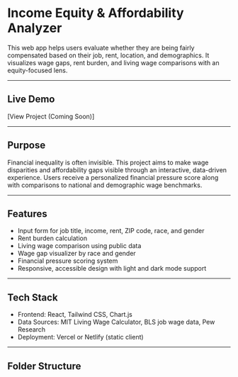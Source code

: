 # Income Equity & Affordability Analyzer

This web app helps users evaluate whether they are being fairly compensated based on their job, rent, location, and demographics. It visualizes wage gaps, rent burden, and living wage comparisons with an equity-focused lens.

---

## Live Demo  
[View Project (Coming Soon)]

---

## Purpose

Financial inequality is often invisible. This project aims to make wage disparities and affordability gaps visible through an interactive, data-driven experience. Users receive a personalized financial pressure score along with comparisons to national and demographic wage benchmarks.

---

## Features

- Input form for job title, income, rent, ZIP code, race, and gender
- Rent burden calculation
- Living wage comparison using public data
- Wage gap visualizer by race and gender
- Financial pressure scoring system
- Responsive, accessible design with light and dark mode support

---

## Tech Stack

- Frontend: React, Tailwind CSS, Chart.js
- Data Sources: MIT Living Wage Calculator, BLS job wage data, Pew Research
- Deployment: Vercel or Netlify (static client)

---

## Folder Structure

